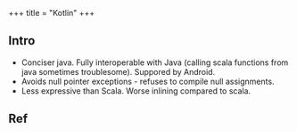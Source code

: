 +++
title = "Kotlin"
+++

## Intro
- Conciser java. Fully interoperable with Java (calling scala functions from java sometimes troublesome). Suppored by Android.
- Avoids null pointer exceptions - refuses to compile null assignments. 
- Less expressive than Scala. Worse inlining compared to scala.

## Ref
<div class="spreadsheet" src="../kotlin.toml"> </div>  


